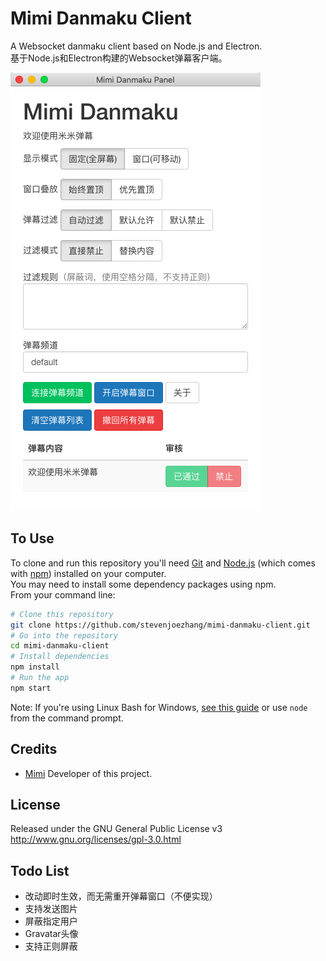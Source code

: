 # Mimi Danmaku Client

A Websocket danmaku client based on Node.js and Electron.  
基于Node.js和Electron构建的Websocket弹幕客户端。

![](screenshot.png)

## To Use
To clone and run this repository you'll need [Git](https://git-scm.com) and [Node.js](https://nodejs.org/en/download) (which comes with [npm](http://npmjs.com)) installed on your computer.  
You may need to install some dependency packages using npm.  
From your command line:
```bash
# Clone this repository
git clone https://github.com/stevenjoezhang/mimi-danmaku-client.git
# Go into the repository
cd mimi-danmaku-client
# Install dependencies
npm install
# Run the app
npm start
```
Note: If you're using Linux Bash for Windows, [see this guide](https://www.howtogeek.com/261575/how-to-run-graphical-linux-desktop-applications-from-windows-10s-bash-shell) or use `node` from the command prompt.

## Credits
* [Mimi](https://zhangshuqiao.org) Developer of this project.

## License
Released under the GNU General Public License v3  
http://www.gnu.org/licenses/gpl-3.0.html

## Todo List
- 改动即时生效，而无需重开弹幕窗口（不便实现）
- 支持发送图片
- 屏蔽指定用户
- Gravatar头像
- 支持正则屏蔽
